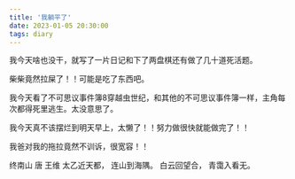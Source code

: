 ```yaml
---
title: '我躺平了'
date: 2023-01-05 20:30:00
tags: diary
---
```

我今天啥也没干，就写了一片日记和下了两盘棋还有做了几十道死活题。

柴柴竟然拉屎了！！可能是吃了东西吧。

我今天看了不可思议事件簿8穿越虫世纪，和其他的不可思议事件簿一样，主角每次都得死里逃生。太没意思了。

我今天真不该摆烂到明天早上，太懒了！！努力做很快就能做完了！！

我爸对我的拖拉竟然不训诉，很宽容！！

终南山 唐 王维
太乙近天都，
连山到海隅。
白云回望合，
青霭入看无。

